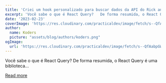```yaml
---
title: 'Criei um hook personalizado para buscar dados da API do Rick and Morty com React Query e TypeScript'
excerpt: 'Você sabe o que é React Query?   De forma resumida, o React Query é uma biblioteca...'
date: '2023-02-23'
coverImage: 'https://res.cloudinary.com/practicaldev/image/fetch/s--QfAabpGW--/c_imagga_scale,f_auto,fl_progressive,h_420,q_auto,w_1000/https://dev-to-uploads.s3.amazonaws.com/uploads/articles/q7h2epm3s5nusg38jccx.png'
author:
  name: Koders
  picture: "assets/blog/authors/koders.png"
ogImage:
  url: 'https://res.cloudinary.com/practicaldev/image/fetch/s--QfAabpGW--/c_imagga_scale,f_auto,fl_progressive,h_420,q_auto,w_1000/https://dev-to-uploads.s3.amazonaws.com/uploads/articles/q7h2epm3s5nusg38jccx.png'
---
```


Você sabe o que é React Query?   De forma resumida, o React Query é uma biblioteca...

[Read more](https://dev.to/dellamora/criei-um-hook-personalizado-para-buscar-dados-da-api-do-rick-and-morty-com-react-query-1c7f)
